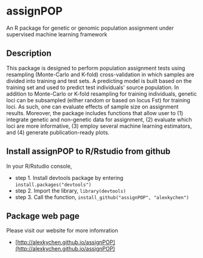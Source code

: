 # assignPOP
An R package for genetic or genomic population assignment under supervised machine learning framework

## Description
This package is designed to perform population assignment tests using resampling (Monte-Carlo and K-fold) cross-validation in which samples are divided into training and test sets. A predicting model is built based on the training set and used to predict test individuals' source population. In addition to Monte-Carlo or K-fold resampling for training individuals, genetic loci can be subsampled (either random or based on locus Fst) for training loci. As such, one can evaluate effects of sample size on assignment results. Moreover, the package includes functions that allow user to (1) integrate genetic and non-genetic data for assignment, (2) evaluate which loci are more informative, (3) employ several machine learning estimators, and (4) generate publication-ready plots. 

## Install assignPOP to R/Rstudio from github
In your R/Rstudio console,
* step 1. Install devtools package by entering `install.packages("devtools")`
* step 2. Import the library, `library(devtools)`
* step 3. Call the function, `install_github("assignPOP", "alexkychen")` 

## Package web page
Please visit our website for more infomration
* [http://alexkychen.github.io/assignPOP](http://alexkychen.github.io/assignPOP)